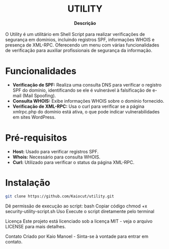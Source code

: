<h1 align="center">UTILITY</h1>
<h4 align="center">Descrição</h4>
O Utility é um utilitário em Shell Script para realizar verificações de segurança em domínios, incluindo registros SPF, informações WHOIS e presença de XML-RPC. Oferecendo um menu com várias funcionalidades de verificação para auxiliar profissionais de segurança da informação.

# Funcionalidades

- **Verificação de SPF:** Realiza uma consulta DNS para verificar o registro SPF do domínio, identificando se ele é vulnerável à falsificação de e-mail (Mail Spoofing).
- **Consulta WHOIS:** Exibe informações WHOIS sobre o domínio fornecido.
- **Verificação de XML-RPC:** Usa o curl para verificar se a página xmlrpc.php do domínio está ativa, o que pode indicar vulnerabilidades em sites WordPress.

# Pré-requisitos

- **Host:** Usado para verificar registros SPF.
- **Whois:** Necessário para consulta WHOIS.
- **Curl:** Utilizado para verificar o status da página XML-RPC.

# Instalação
```sh
git clone https://github.com/Kaiocut/utility.git
```

Dê permissão de execução ao script:
bash
Copiar código
chmod +x security-utility-script.sh
Uso
Execute o script diretamente pelo terminal

Licença
Este projeto está licenciado sob a licença MIT - veja o arquivo LICENSE para mais detalhes.

Contato
Criado por Kaio Manoel - Sinta-se à vontade para entrar em contato.
